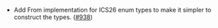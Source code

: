 - Add From implementation for ICS26 enum types to make it simpler
  to construct the types.  ([\#938](https://github.com/cosmos/ibc-rs/pull/938))
